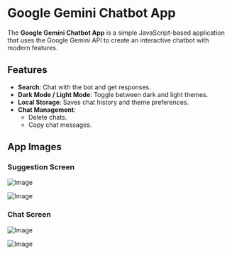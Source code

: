 # Google Gemini Chatbot App  

The **Google Gemini Chatbot App** is a simple JavaScript-based application that uses the Google Gemini API to create an interactive chatbot with modern features.  

## Features  

- **Search**: Chat with the bot and get responses.  
- **Dark Mode / Light Mode**: Toggle between dark and light themes.  
- **Local Storage**: Saves chat history and theme preferences.  
- **Chat Management**:  
  - Delete chats.  
  - Copy chat messages.  

## App Images

### Suggestion Screen

![Image](https://github.com/user-attachments/assets/2b336215-264b-46ed-9ec1-2ed978647e22)

![Image](https://github.com/user-attachments/assets/f0c7a8a0-cdd2-4949-97dc-68814cd14f65)

### Chat Screen

![Image](https://github.com/user-attachments/assets/4436fc96-64ca-49f6-93c1-3308566f1680)

![Image](https://github.com/user-attachments/assets/02441823-7241-46b1-b6bb-d210fa26e76f)

